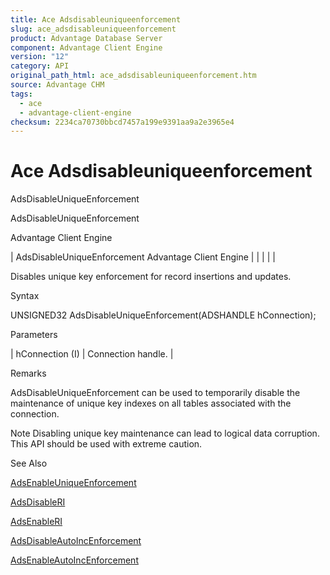 ```yaml
---
title: Ace Adsdisableuniqueenforcement
slug: ace_adsdisableuniqueenforcement
product: Advantage Database Server
component: Advantage Client Engine
version: "12"
category: API
original_path_html: ace_adsdisableuniqueenforcement.htm
source: Advantage CHM
tags:
  - ace
  - advantage-client-engine
checksum: 2234ca70730bbcd7457a199e9391aa9a2e3965e4
---
```


# Ace Adsdisableuniqueenforcement

AdsDisableUniqueEnforcement

AdsDisableUniqueEnforcement

Advantage Client Engine

| AdsDisableUniqueEnforcement  Advantage Client Engine |  |  |  |  |

Disables unique key enforcement for record insertions and updates.

Syntax

UNSIGNED32 AdsDisableUniqueEnforcement(ADSHANDLE hConnection);

Parameters

| hConnection (I) | Connection handle. |

Remarks

AdsDisableUniqueEnforcement can be used to temporarily disable the maintenance of unique key indexes on all tables associated with the connection.

Note Disabling unique key maintenance can lead to logical data corruption. This API should be used with extreme caution.

See Also

[AdsEnableUniqueEnforcement](ace_adsenableuniqueenforcement.md)

[AdsDisableRI](ace_adsdisableri.md)

[AdsEnableRI](ace_adsenableri.md)

[AdsDisableAutoIncEnforcement](ace_adsdisableautoincenforcement.md)

[AdsEnableAutoIncEnforcement](ace_adsenableautoincenforcement.md)
